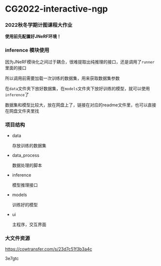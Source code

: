 # CG2022-interactive-ngp
### 2022秋冬学期计图课程大作业

**使用前先配置好JNeRF环境！**



### inference 模块使用

因为JNeRF模块化之间过于耦合，很难提取出纯推理的接口，还是调用了`runner`里面的接口

所以调用前需要加载一次训练的数据集，用来获取数据集参数

在`data`文件夹下放好数据集，在`models`文件夹下放好训练的模型，就可以使用`inference`了

数据集和模型比较大，放在网盘上了，链接在对应的readme文件里，也可以直接在网盘文件夹里找



### 项目结构

- data

  存放训练的数据集

- data_process

  数据处理的脚本

- inference

  模型推理接口

- models

  训练好的模型

- ui

  主程序，交互界面



### 大文件资源

https://cowtransfer.com/s/23d7c51f3b3a4c

3e7gtc
